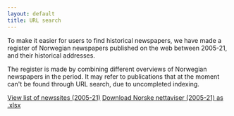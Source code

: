 ```yaml
---
layout: default
title: URL search
---
```


To make it easier for users to find historical newspapers, we have made a register of Norwegian newspapers published on the web between 2005-21, and their historical addresses.

The register is made by combining different overviews of Norwegian newspapers in the period. It may refer to publications that at the moment can't be found through URL search, due to uncompleted indexing.

[View list of newssites (2005-21)](listnewssites.md)
[Download Norske nettaviser (2005-21) as .xlsx](registerNettaviser.xlsx)